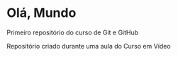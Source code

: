 # Olá, Mundo
 Primeiro repositório do curso de Git e GitHub

Repositório criado durante uma aula do Curso em Vídeo